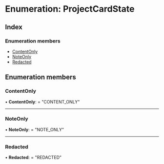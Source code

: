 
# Enumeration: ProjectCardState

## Index

### Enumeration members

* [ContentOnly](projectcardstate.md#contentonly)
* [NoteOnly](projectcardstate.md#noteonly)
* [Redacted](projectcardstate.md#redacted)

## Enumeration members

###  ContentOnly

• **ContentOnly**: = "CONTENT_ONLY"

___

###  NoteOnly

• **NoteOnly**: = "NOTE_ONLY"

___

###  Redacted

• **Redacted**: = "REDACTED"
